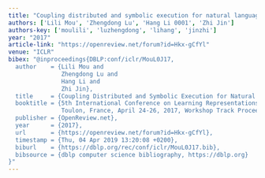 ```yaml
---
title: "Coupling distributed and symbolic execution for natural language queries"
authors: ['Lili Mou', 'Zhengdong Lu', 'Hang Li 0001', 'Zhi Jin']
authors-key: ['moulili', 'luzhengdong', 'lihang', 'jinzhi']
year: "2017"
article-link: "https://openreview.net/forum?id=Hkx-gCfYl"
venue: "ICLR"
bibex: "@inproceedings{DBLP:conf/iclr/MouL0J17,
  author    = {Lili Mou and
               Zhengdong Lu and
               Hang Li and
               Zhi Jin},
  title     = {Coupling Distributed and Symbolic Execution for Natural Language Queries},
  booktitle = {5th International Conference on Learning Representations, {ICLR} 2017,
               Toulon, France, April 24-26, 2017, Workshop Track Proceedings},
  publisher = {OpenReview.net},
  year      = {2017},
  url       = {https://openreview.net/forum?id=Hkx-gCfYl},
  timestamp = {Thu, 04 Apr 2019 13:20:08 +0200},
  biburl    = {https://dblp.org/rec/conf/iclr/MouL0J17.bib},
  bibsource = {dblp computer science bibliography, https://dblp.org}
}"
---
```

